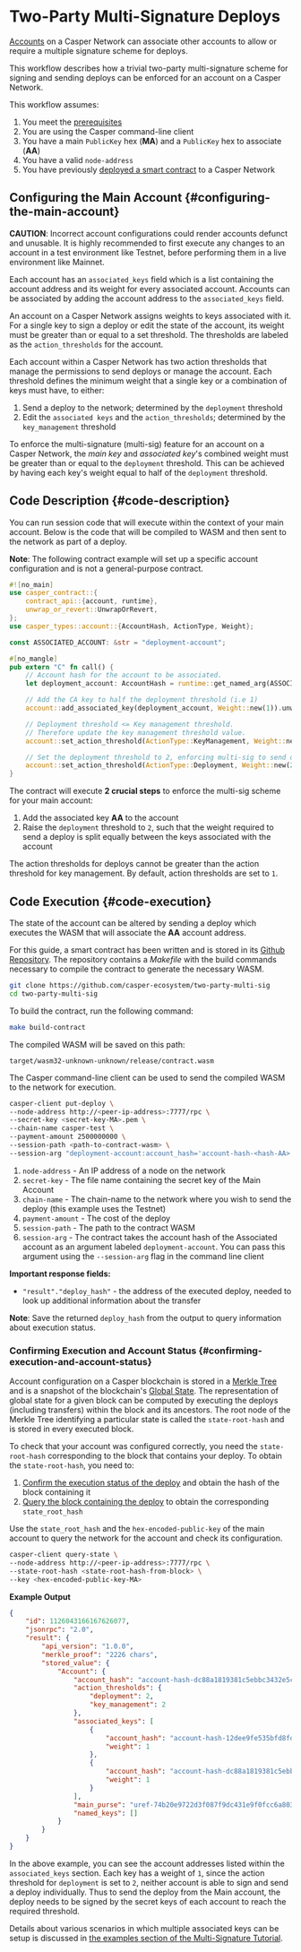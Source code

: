 # Two-Party Multi-Signature Deploys

[Accounts](../design/accounts.md) on a Casper Network can associate other accounts to allow or require a multiple signature scheme for deploys.

This workflow describes how a trivial two-party multi-signature scheme for signing and sending deploys can be enforced for an account on a Casper Network.

This workflow assumes:

1.  You meet the [prerequisites](setup.md)
2.  You are using the Casper command-line client
3.  You have a main `PublicKey` hex (**MA**) and a `PublicKey` hex to associate (**AA**)
4.  You have a valid `node-address`
5.  You have previously [deployed a smart contract](../dapp-dev-guide/deploying-contracts.md) to a Casper Network

## Configuring the Main Account {#configuring-the-main-account}

**CAUTION**: Incorrect account configurations could render accounts defunct and unusable. It is highly recommended to first execute any changes to an account in a test environment like Testnet, before performing them in a live environment like Mainnet.

Each account has an `associated_keys` field which is a list containing the account address and its weight for every associated account. Accounts can be associated by adding the account address to the `associated_keys` field.

An account on a Casper Network assigns weights to keys associated with it. For a single key to sign a deploy or edit the state of the account, its weight must be greater than or equal to a set threshold. The thresholds are labeled as the `action_thresholds` for the account.

Each account within a Casper Network has two action thresholds that manage the permissions to send deploys or manage the account. Each threshold defines the minimum weight that a single key or a combination of keys must have, to either:

1.  Send a deploy to the network; determined by the `deployment` threshold
2.  Edit the `associated keys` and the `action_thresholds`; determined by the `key_management` threshold

To enforce the multi-signature (multi-sig) feature for an account on a Casper Network, the _main key_ and _associated key_'s combined weight must be greater than or equal to the `deployment` threshold. This can be achieved by having each key's weight equal to half of the `deployment` threshold.

## Code Description {#code-description}

You can run session code that will execute within the context of your main account. Below is the code that will be compiled to WASM and then sent to the network as part of a deploy.

**Note**: The following contract example will set up a specific account configuration and is not a general-purpose contract.

```rust
#![no_main]
use casper_contract::{
    contract_api::{account, runtime},
    unwrap_or_revert::UnwrapOrRevert,
};
use casper_types::account::{AccountHash, ActionType, Weight};

const ASSOCIATED_ACCOUNT: &str = "deployment-account";

#[no_mangle]
pub extern "C" fn call() {
    // Account hash for the account to be associated.
    let deployment_account: AccountHash = runtime::get_named_arg(ASSOCIATED_ACCOUNT);

    // Add the CA key to half the deployment threshold (i.e 1)
    account::add_associated_key(deployment_account, Weight::new(1)).unwrap_or_revert();

    // Deployment threshold <= Key management threshold.
    // Therefore update the key management threshold value.
    account::set_action_threshold(ActionType::KeyManagement, Weight::new(2)).unwrap_or_revert();

    // Set the deployment threshold to 2, enforcing multi-sig to send deploys.
    account::set_action_threshold(ActionType::Deployment, Weight::new(2)).unwrap_or_revert();
}
```

The contract will execute **2 crucial steps** to enforce the multi-sig scheme for your main account:

1.  Add the associated key **AA** to the account
2.  Raise the `deployment` threshold to `2`, such that the weight required to send a deploy is split equally between the keys associated with the account

The action thresholds for deploys cannot be greater than the action threshold for key management. By default, action thresholds are set to `1`.

## Code Execution {#code-execution}

The state of the account can be altered by sending a deploy which executes the WASM that will associate the **AA** account address.

For this guide, a smart contract has been written and is stored in its [Github Repository](https://github.com/casper-ecosystem/two-party-multi-sig). The repository contains a _Makefile_ with the build commands necessary to compile the contract to generate the necessary WASM.

```bash
git clone https://github.com/casper-ecosystem/two-party-multi-sig
cd two-party-multi-sig
```

To build the contract, run the following command:

```bash
make build-contract
```

The compiled WASM will be saved on this path:

    target/wasm32-unknown-unknown/release/contract.wasm

The Casper command-line client can be used to send the compiled WASM to the network for execution.

```bash
casper-client put-deploy \
--node-address http://<peer-ip-address>:7777/rpc \
--secret-key <secret-key-MA>.pem \
--chain-name casper-test \
--payment-amount 2500000000 \
--session-path <path-to-contract-wasm> \
--session-arg "deployment-account:account_hash='account-hash-<hash-AA>'"
```

1.  `node-address` - An IP address of a node on the network
2.  `secret-key` - The file name containing the secret key of the Main Account
3.  `chain-name` - The chain-name to the network where you wish to send the deploy (this example uses the Testnet)
4.  `payment-amount` - The cost of the deploy
5.  `session-path` - The path to the contract WASM
6.  `session-arg` - The contract takes the account hash of the Associated account as an argument labeled `deployment-account`. You can pass this argument using the `--session-arg` flag in the command line client

**Important response fields:**

-   `"result"."deploy_hash"` - the address of the executed deploy, needed to look up additional information about the transfer

**Note**: Save the returned `deploy_hash` from the output to query information about execution status.

### Confirming Execution and Account Status {#confirming-execution-and-account-status}

Account configuration on a Casper blockchain is stored in a [Merkle Tree](../glossary/M.md#merkle-tree) and is a snapshot of the blockchain's [Global State](../design/global-state.md). The representation of global state for a given block can be computed by executing the deploys (including transfers) within the block and its ancestors. The root node of the Merkle Tree identifying a particular state is called the `state-root-hash` and is stored in every executed block.

To check that your account was configured correctly, you need the `state-root-hash` corresponding to the block that contains your deploy. To obtain the `state-root-hash`, you need to:

1.  [Confirm the execution status of the deploy](querying.md#querying-deploys) and obtain the hash of the block containing it
2.  [Query the block containing the deploy](querying.md#querying-blocks) to obtain the corresponding `state_root_hash`

Use the `state_root_hash` and the `hex-encoded-public-key` of the main account to query the network for the account and check its configuration.

```bash
casper-client query-state \
--node-address http://<peer-ip-address>:7777/rpc \
--state-root-hash <state-root-hash-from-block> \
--key <hex-encoded-public-key-MA>
```

**Example Output**

```json
{
    "id": 1126043166167626077,
    "jsonrpc": "2.0",
    "result": {
        "api_version": "1.0.0",
        "merkle_proof": "2226 chars",
        "stored_value": {
            "Account": {
                "account_hash": "account-hash-dc88a1819381c5ebbc3432e5c1d94df18cdcd7253b85259eeebe0ec8661bb84a",
                "action_thresholds": {
                    "deployment": 2,
                    "key_management": 2
                },
                "associated_keys": [
                    {
                        "account_hash": "account-hash-12dee9fe535bfd8fd335fce1ba1f972f26bb60029a303b310d85419357d18f51",
                        "weight": 1
                    },
                    {
                        "account_hash": "account-hash-dc88a1819381c5ebbc3432e5c1d94df18cdcd7253b85259eeebe0ec8661bb84a",
                        "weight": 1
                    }
                ],
                "main_purse": "uref-74b20e9722d3f087f9dc431e9f0fcc6a803c256e005fa45b64a101512001cb78-007",
                "named_keys": []
            }
        }
    }
}
```

In the above example, you can see the account addresses listed within the `associated_keys` section. Each key has a weight of `1`, since the action threshold for `deployment` is set to `2`, neither account is able to sign and send a deploy individually. Thus to send the deploy from the Main account, the deploy needs to be signed by the secret keys of each account to reach the required threshold.

Details about various scenarios in which multiple associated keys can be setup is discussed in [the examples section of the Multi-Signature Tutorial](../dapp-dev-guide/tutorials/multi-sig/additional.md).
